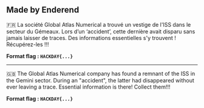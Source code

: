 Made by Enderend 
--------------------------------------------------------------------------------------------------------------

🇫🇷 La société Global Atlas Numerical a trouvé un vestige de l'ISS dans le secteur du Gémeaux.
Lors d’un ‘accident’, cette dernière avait disparu sans jamais laisser de traces.
Des informations essentielles s'y trouvent ! Récupérez-les !!!

**Format flag : `HACKDAY{...}`**

------------------------------------------------------------------------------------------------------------------------------------------------------------------------------
🇬🇧 The Global Atlas Numerical company has found a remnant of the ISS in the Gemini sector.
During an "accident", the latter had disappeared without ever leaving a trace.
Essential information is there! Collect them!!!

**Format flag : `HACKDAY{...}`**

